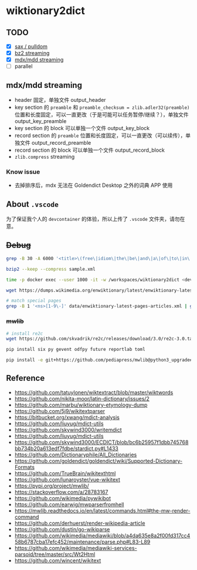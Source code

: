 # wiktionary2dict

## TODO

- [x] [sax / pulldom](https://web.archive.org/web/20150108212346/https://www.ibm.com/developerworks/xml/library/x-tipulldom/index.html)
- [x] [bz2 streaming](https://stackoverflow.com/questions/37172679/reading-first-lines-of-bz2-files-in-python)
- [x] [mdx/mdd streaming](#mdxmdd-streaming)
- [ ] parallel

## mdx/mdd streaming

- header 固定，单独文件 output_header
- key section 的 `preamble` 和 `preamble_checksum = zlib.adler32(preamble)` 位置和长度固定，可以一直更改（于是可能可以任务暂停/继续？），单独文件 output_key_preamble
- key section 的 block 可以单独一个文件 output_key_block
- record section 的 `preamble` 位置和长度固定，可以一直更改（可以续传），单独文件 output_record_preamble
- record section 的 block 可以单独一个文件 output_record_block
- `zlib.compress` streaming

### Know issue

- 去掉排序后，mdx 无法在 Goldendict Desktop 之外的词典 APP 使用

## About `.vscode`

为了保证我个人的 `devcontainer` 的体验，所以上传了 `.vscode` 文件夹，请勿在意。

## ~~Debug~~

```sh
grep -B 30 -A 6000 '<title>\(free\|idiom\|the\|be\|and\|a\|of\|to\|in\|for\|have\|you\|let\|make\|get\)<' enwiktionary-latest-pages-articles.xml > sample.xml

bzip2 --keep --compress sample.xml

time -p docker exec --user 1000 -it -w /workspaces/wiktionary2dict <devcontainer> make run

wget https://dumps.wikimedia.org/enwiktionary/latest/enwiktionary-latest-pages-articles.xml.bz2

# match special pages
grep -B 1 '<ns>[1-9\-]' data/enwiktionary-latest-pages-articles.xml | grep -o '<title>[^:]\+:' | sort -nr | uniq
```

### ~~mwlib~~

```sh
# install re2c
wget https://github.com/skvadrik/re2c/releases/download/3.0/re2c-3.0.tar.xz

pip install six py gevent odfpy future reportlab toml

pip install -e git+https://github.com/pediapress/mwlib@python3_upgrade#egg=mwlib
```

## Reference

- https://github.com/tatuylonen/wiktextract/blob/master/wiktwords
- https://github.com/nikita-moor/latin-dictionary/issues/2
- https://github.com/marbu/wiktionary-etymology-dump
- https://github.com/5j9/wikitextparser
- https://bitbucket.org/xwang/mdict-analysis
- https://github.com/liuyug/mdict-utils
- https://github.com/skywind3000/writemdict
- https://github.com/liuyug/mdict-utils
- https://github.com/skywind3000/ECDICT/blob/bc6b25957f1dbb745768bb734b20a613edf7fdbe/stardict.py#L1433
- https://github.com/Dictionaryphile/All_Dictionaries
- https://github.com/goldendict/goldendict/wiki/Supported-Dictionary-Formats
- https://github.com/TrueBrain/wikitexthtml
- https://github.com/lunaroyster/vue-wikitext
- https://pypi.org/project/mwlib/
- https://stackoverflow.com/a/28783167
- https://github.com/wikimedia/pywikibot
- https://github.com/earwig/mwparserfromhell
- https://mwlib.readthedocs.io/en/latest/commands.html#the-mw-render-command
- https://github.com/derhuerst/render-wikipedia-article
- https://github.com/dustin/go-wikiparse
- https://github.com/wikimedia/mediawiki/blob/a4da635e8a2f00fd317cc458b6787cba17efc452/maintenance/parse.php#L83-L89
- https://github.com/wikimedia/mediawiki-services-parsoid/tree/master/src/Wt2Html
- https://github.com/wincent/wikitext
